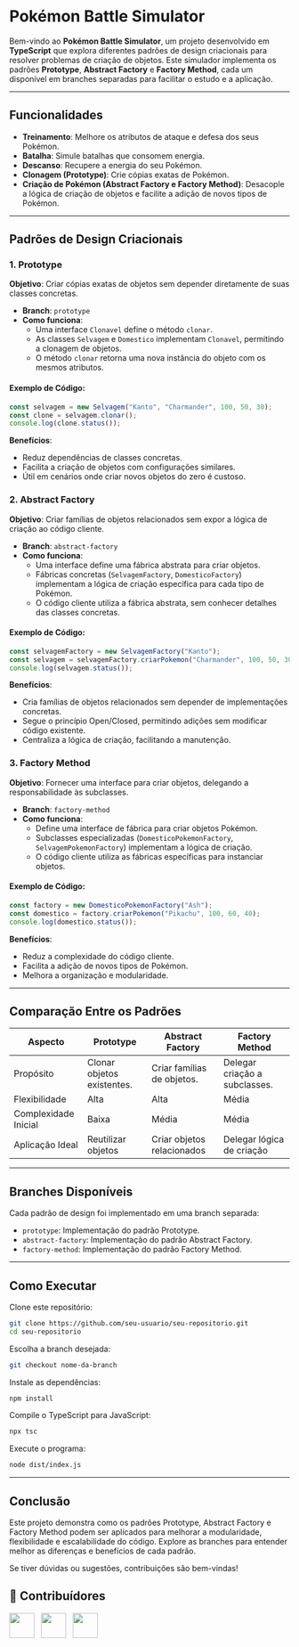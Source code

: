 # Pokémon Battle Simulator

Bem-vindo ao **Pokémon Battle Simulator**, um projeto desenvolvido em **TypeScript** que explora diferentes padrões de design criacionais para resolver problemas de criação de objetos. Este simulador implementa os padrões **Prototype**, **Abstract Factory** e **Factory Method**, cada um disponível em branches separadas para facilitar o estudo e a aplicação.

---

## Funcionalidades

- **Treinamento**: Melhore os atributos de ataque e defesa dos seus Pokémon.
- **Batalha**: Simule batalhas que consomem energia.
- **Descanso**: Recupere a energia do seu Pokémon.
- **Clonagem (Prototype)**: Crie cópias exatas de Pokémon.
- **Criação de Pokémon (Abstract Factory e Factory Method)**: Desacople a lógica de criação de objetos e facilite a adição de novos tipos de Pokémon.

---

## Padrões de Design Criacionais

### 1. Prototype

**Objetivo**: Criar cópias exatas de objetos sem depender diretamente de suas classes concretas.

- **Branch**: `prototype`
- **Como funciona**:
    - Uma interface `Clonavel` define o método `clonar`.
    - As classes `Selvagem` e `Domestico` implementam `Clonavel`, permitindo a clonagem de objetos.
    - O método `clonar` retorna uma nova instância do objeto com os mesmos atributos.

#### Exemplo de Código:
```typescript
const selvagem = new Selvagem("Kanto", "Charmander", 100, 50, 30);
const clone = selvagem.clonar();
console.log(clone.status());
```

**Benefícios**:

- Reduz dependências de classes concretas.
- Facilita a criação de objetos com configurações similares.
- Útil em cenários onde criar novos objetos do zero é custoso.

### 2. Abstract Factory

**Objetivo**: Criar famílias de objetos relacionados sem expor a lógica de criação ao código cliente.

- **Branch**: `abstract-factory`
- **Como funciona**:
    - Uma interface define uma fábrica abstrata para criar objetos.
    - Fábricas concretas (`SelvagemFactory`, `DomesticoFactory`) implementam a lógica de criação específica para cada tipo de Pokémon.
    - O código cliente utiliza a fábrica abstrata, sem conhecer detalhes das classes concretas.

#### Exemplo de Código:
```typescript
const selvagemFactory = new SelvagemFactory("Kanto");
const selvagem = selvagemFactory.criarPokemon("Charmander", 100, 50, 30);
console.log(selvagem.status());
```

**Benefícios**:

- Cria famílias de objetos relacionados sem depender de implementações concretas.
- Segue o princípio Open/Closed, permitindo adições sem modificar código existente.
- Centraliza a lógica de criação, facilitando a manutenção.

### 3. Factory Method

**Objetivo**: Fornecer uma interface para criar objetos, delegando a responsabilidade às subclasses.

- **Branch**: `factory-method`
- **Como funciona**:
    - Define uma interface de fábrica para criar objetos Pokémon.
    - Subclasses especializadas (`DomesticoPokemonFactory`, `SelvagemPokemonFactory`) implementam a lógica de criação.
    - O código cliente utiliza as fábricas específicas para instanciar objetos.

#### Exemplo de Código:
```typescript
const factory = new DomesticoPokemonFactory("Ash");
const domestico = factory.criarPokemon("Pikachu", 100, 60, 40);
console.log(domestico.status());
```

**Benefícios**:

- Reduz a complexidade do código cliente.
- Facilita a adição de novos tipos de Pokémon.
- Melhora a organização e modularidade.

---

## Comparação Entre os Padrões

| Aspecto            | Prototype              | Abstract Factory       | Factory Method        |
|--------------------|------------------------|------------------------|-----------------------|
| Propósito          | Clonar objetos existentes. | Criar famílias de objetos. | Delegar criação a subclasses. |
| Flexibilidade      | Alta                   | Alta                   | Média                 |
| Complexidade Inicial | Baixa                  | Média                  | Média                 |
| Aplicação Ideal    | Reutilizar objetos     | Criar objetos relacionados | Delegar lógica de criação |

---

## Branches Disponíveis

Cada padrão de design foi implementado em uma branch separada:

- `prototype`: Implementação do padrão Prototype.
- `abstract-factory`: Implementação do padrão Abstract Factory.
- `factory-method`: Implementação do padrão Factory Method.

---

## Como Executar

Clone este repositório:
```bash
git clone https://github.com/seu-usuario/seu-repositorio.git
cd seu-repositorio
```

Escolha a branch desejada:
```bash
git checkout nome-da-branch
```

Instale as dependências:
```bash
npm install
```

Compile o TypeScript para JavaScript:
```bash
npx tsc
```

Execute o programa:
```bash
node dist/index.js
```

---

## Conclusão

Este projeto demonstra como os padrões Prototype, Abstract Factory e Factory Method podem ser aplicados para melhorar a modularidade, flexibilidade e escalabilidade do código. Explore as branches para entender melhor as diferenças e benefícios de cada padrão.

Se tiver dúvidas ou sugestões, contribuições são bem-vindas!

## 🤝 Contribuídores

<a href="https://github.com/omiguelgoulart"><img src="https://github.com/omiguelgoulart.png" width="45" height="45"></a> &nbsp;
<a href="https://github.com/JoaoAANgr"><img src="https://github.com/JoaoAANgr.png" width="45" height="45"></a> &nbsp;
<a href="https://github.com/Wagner-V1eira"><img src="https://github.com/Wagner-V1eira.png" width="45" height="45"></a> &nbsp;